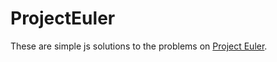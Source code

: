 # ProjectEuler

These are simple js solutions to the problems on [Project Euler](https://projecteuler.net/).
